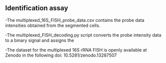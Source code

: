 ## Identification assay
-The multiplexed_16S_FISH_probe_data.csv contains the probe data intensities obtained from the segmented cells.

-The multiplexed_FISH_decoding.py script converts the probe intensity data to a binary signal and assigns the

-The dataset for the multiplexed 16S rRNA FISH is openly available at Zenodo in the following doi: 10.5281/zenodo.13287507

